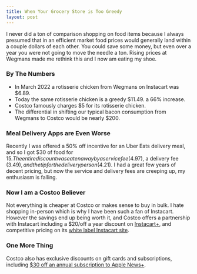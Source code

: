 ```yaml
---
title: When Your Grocery Store is Too Greedy
layout: post
---
```

I never did a ton of comparison shopping on food items because I always presumed that in an efficient market food prices would generally land within a couple dollars of each other. You could save some money, but even over a year you were not going to move the needle a ton. Rising prices at Wegmans made me rethink this and I now am eating my shoe.

### By The Numbers
* In March 2022 a rotisserie chicken from Wegmans on Instacart was $6.89.
* Today the same rotisserie chicken is a greedy $11.49. a 66% increase.
* Costco famously charges $5 for its rotisserie chicken.
* The differential in shifting our typical bacon consumption from Wegmans to Costco would be nearly $200.

### Meal Delivery Apps are Even Worse
Recently I was offered a 50% off incentive for an Uber Eats delivery meal, and so I got $30 of food for $15. The entire discount was eaten away by a service fee ($4.97), a delivery fee ($3.49), and the tip for the delivery person ($4.21). I had a great few years of decent pricing, but now the service and delivery fees are creeping up, my enthusiasm is falling.

### Now I am a Costco Believer
Not everything is cheaper at Costco or makes sense to buy in bulk. I hate shopping in-person which is why I have been such a fan of Instacart. However the savings end up being worth it, and Costco offers a partnership with Instacart including a $20/off a year discount on [Instacart+](https://www.instacart.com/store/account/instacart-plus), and competitive pricing on its [white label Instacart site](https://sameday.costco.com).

### One More Thing
Costco also has exclusive discounts on gift cards and subscriptions, including [$30 off an annual subscription to Apple News+](https://www.costco.com/CategoryDisplay?storeId=10301&identifier=apple-subscriptions&langId=-1&catalogId=10701&krypto=KnNp7GEfcgwoZ4zeFOrJ3EALWPrhCagKcrRuWkV7ut%2FOmjeuHlOssX%2BMOmNNYbVlHXQwi5c7szT2QaxXIPC%2BnHlfzLsWnJBZcBtIRz%2B1IvQOK09QHcUAK%2BO790hKEU3t6%2BV4RzGBaYF%2BAuXsCegqiw%3D%3D&ddkey=http%3ALogoff).
